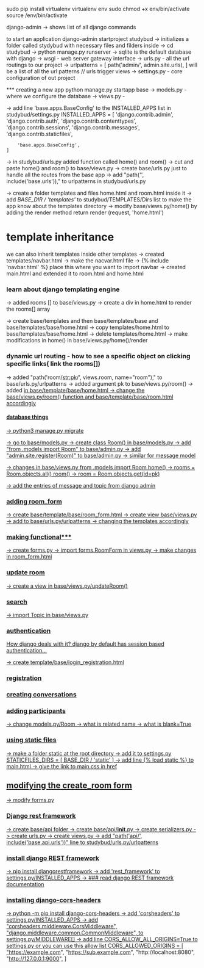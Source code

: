 sudo pip install virtualenv
virtualenv env
sudo chmod +x env/bin/activate
source /env/bin/activate

django-admin -> shows list of all django commands

to start an application 
django-admin startproject studybud
-> initializes a folder called stydybud with necessary files and filders inside
-> cd studybud
-> python manage.py runserver
-> sqlite is the default database with django
-> wsgi - web server gateway interface
-> urls.py - all the url routings to our project
    ->  urlpatterns = [
            path('admin/', admin.site.urls),
        ]
        will be a list of all the url patterns
        // urls trigger views
-> settings.py - core configuration of out project

*** creating a new app
python manage.py startapp base
-> models.py - where we configure the database
-> views.py - 

-> add line 'base.apps.BaseConfig' to the INSTALLED_APPS list in studybud/settings.py 
    INSTALLED_APPS = [
        'django.contrib.admin',
        'django.contrib.auth',
        'django.contrib.contenttypes',
        'django.contrib.sessions',
        'django.contrib.messages',
        'django.contrib.staticfiles',

        'base.apps.BaseConfig',
    ]

-> in studybud/urls.py
    added function called home() and room()
-> cut and paste home() and room() to base/views.py
-> create base/urls.py just to handle all the routes from the base app
-> add "path('', include('base.urls'))," to urlpatterns in studybud/urls.py

-> create a folder templates and files home.html and room.html inside it
-> add  *BASE_DIR / 'templates'* to studybud/TEMPLATES/Dirs list
    to make the app know about the templates directory
-> modify base/views.py/home() by adding the render method
    return render (request, 'home.html')

# template inheritance
we can also inherit templates inside other templates
-> created templates/navbar.html
-> make the nacvar.html file
-> {% include 'navbar.html' %} place this where you want to import navbar
-> created main.html and extended it to room.html and home.html

### learn about django templating engine

-> added rooms [] to base/views.py
-> create a div in home.html to render the rooms[] array

-> create base/templates and then base/templates/base and base/templates/base/home.html
-> copy templates/home.html to base/templates/base/home.html
-> delete templates/home.html 
-> make modifications in home() in base/views.py/home()/render

### dynamic url routing - how to see a specific object on clicking specific links( link the rooms[])
-> added "path('room/<str:pk>/', views.room, name="room")," to base/urls.py/urlpatterns
-> added argument pk to base/views.py/room()
-> added <a href="room/{{room.id}}"> in base/template/base/home.html
-> change the base/views.py/room() function  and base/template/base/room.html accordingly

#### database things
-> python3 manage.py migrate

-> go to base/models.py
-> create class Room() in base/models.py
-> add "from .models import Room" to base/admin.py
-> add "admin.site.register(Room)" to base/admin.py
-> similar for message model

-> changes in base/views.py
    from .models import Room
    home() -> rooms = Room.objects.all()
    room() -> room = Room.objects.get(id=pk)

-> add the entries of message and topic from django admin

### adding room_form
-> create base/template/base/room_form.html
-> create view base/views.py
-> add to base/urls.py/urlpatterns
-> changing the templates accordingly

### making functional*** 
-> create forms.py
-> import forms.RoomForm in views.py
-> make changes in room_form.html

### update room
-> create a view in base/views.py/updateRoom()


### search 

-> import Topic in base/views.py

### authentication

How django deals with it? 
django by default has session based authentication...

-> create template/base/login_registration.html


### registration

### creating conversations

### adding participants
-> change models.py/Room
-> what is related name
-> what is blank=True

### using static files
-> make a folder static at the root directory
-> add it to settings.py
    STATICFILES_DIRS = [
        BASE_DIR / 'static'
    ]
-> add line {% load static %} to main.html
-> give the link to main.css in href

## modifying the create_room form
-> modify forms.py


### Django rest framework
-> create base/api folder
-> create base/api/__init__.py
-> create serializers.py
-> create urls.py
-> create views.py
-> add "path('api/', include('base.api.urls'))" line to studybud/urls.py/urlpatterns

### install django REST framework

-> pip install djangorestframework
-> add 'rest_framework' to settings.py/INSTALLED_APPS
-> ### read django REST framework documentation


### installing django-cors-headers
-> python -m pip install django-cors-headers
-> add 'corsheaders' to settings.py/INSTALLED_APPS
-> add "corsheaders.middleware.CorsMiddleware",
    "django.middleware.common.CommonMiddleware",
    to settings.py/MIDDLEWARE[]
-> add line
    CORS_ALLOW_ALL_ORIGINS=True
    to settings.py
    or you can use this allow list
    CORS_ALLOWED_ORIGINS = [
        "https://example.com",
        "https://sub.example.com",
        "http://localhost:8080",
        "http://127.0.0.1:9000",
    ]
